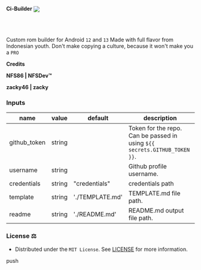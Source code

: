 **Ci-Builder**
<img align="center" src="https://github.com/mayankchaudhary26/Cool-Readme-ideas/blob/master/data/multi-screen.gif" />
<br>    
<br>
<br>

Custom rom builder for Android `12` and `13` Made with full flavor from Indonesian youth.
Don't make copying a culture,
because it won't make you a `PRO`

**Credits**

<b><p align="left">NFS86 | NFSDev™</p></b>
<b><p align="left">zacky46 | zacky</p></b>

### Inputs

| name         | value  | default         | description                                                               |
| ------------ | ------ | --------------- | ------------------------------------------------------------------------- |
| github_token | string |                 | Token for the repo. Can be passed in using `${{ secrets.GITHUB_TOKEN }}`. |
| username     | string |                 | Github profile username.                                                  |
| credentials  | string | "credentials"   | credentials path                                                          |
| template     | string | './TEMPLATE.md' | TEMPLATE.md file path.                                                    |
| readme       | string | './README.md'   | README.md output file path.                                               |

### License ⚖️

- Distributed under the `MIT License`. See [LICENSE](/LICENSE) for more information.

push
